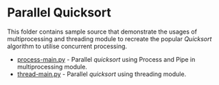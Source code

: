 # Parallel Quicksort

This folder contains sample source that demonstrate the usages of multiprocessing and threading module to recreate the popular
_Quicksort_ algorithm to utilise concurrent processing.

* [process-main.py](process-main.py) - Parallel _quicksort_ using Process and Pipe in multiprocessing module.
* [thread-main.py](thread-main.py) - Parallel _quicksort_ using threading module.
